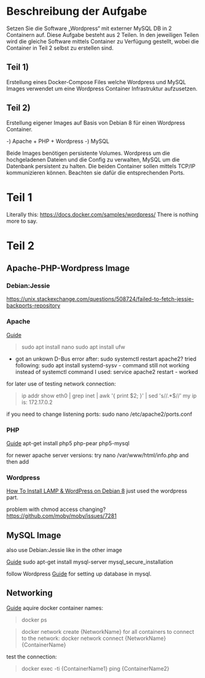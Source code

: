 # Beschreibung der Aufgabe
Setzen Sie die Software „Wordpress“ mit externer MySQL DB in 2 Containern auf. 
Diese Aufgabe besteht aus 2 Teilen. In den jeweiligen Teilen wird die gleiche Software mittels Container zu Verfügung gestellt, 
wobei die Container in Teil 2 selbst zu erstellen sind.

## Teil 1) 
Erstellung eines Docker-Compose Files welche Wordpress und MySQL Images verwendet um eine Wordpress Container Infrastruktur aufzusetzen.

## Teil 2)
Erstellung eigener Images auf Basis von Debian 8 für einen Wordpress Container. 

-) Apache + PHP + Wordpress
-) MySQL

Beide Images benötigen persistente Volumes. Wordpress um die hochgeladenen Dateien und die Config zu verwalten, 
MySQL um die Datenbank persistent zu halten.  Die beiden Container sollen mittels TCP/IP kommunizieren können. Beachten sie dafür die entsprechenden Ports.

# Teil 1

Literally this: https://docs.docker.com/samples/wordpress/
There is nothing more to say.

# Teil 2
## Apache-PHP-Wordpress Image
### Debian:Jessie

https://unix.stackexchange.com/questions/508724/failed-to-fetch-jessie-backports-repository

### Apache
[Guide](https://www.digitalocean.com/community/tutorials/how-to-install-linux-apache-mysql-php-lamp-stack-on-debian)
> sudo apt install nano
> sudo apt install ufw

- got an unkown D-Bus error after: sudo systemctl restart apache2?
tried following:
sudo apt install systemd-sysv - command still not working
instead of systemctl command I used: service apache2 restart - worked

for later use of testing network connection:
> ip addr show eth0 | grep inet | awk '{ print $2; }' | sed 's/\/.*$//'
my ip is: 172.17.0.2

if you need to change listening ports:
sudo nano /etc/apache2/ports.conf

### PHP
[Guide](https://www.digitalocean.com/community/tutorials/how-to-install-linux-apache-mysql-php-lamp-stack-on-debian)
apt-get install php5 php-pear php5-mysql

for newer apache server versions:
try
nano /var/www/html/info.php
and then add

<?php
phpinfo();
?>

### Wordpress
[How To Install LAMP & WordPress on Debian 8](https://www.youtube.com/watch?v=ZZzSxiFo8sM&ab_channel=LinuxLab)
just used the wordpress part.

problem with chmod access changing?
https://github.com/moby/moby/issues/7281

## MySQL Image
also use Debian:Jessie like in the other image

[Guide](https://www.digitalocean.com/community/tutorials/how-to-install-linux-apache-mysql-php-lamp-stack-on-debian)
sudo apt-get install mysql-server
mysql_secure_installation

follow Wordpress [Guide](https://www.youtube.com/watch?v=ZZzSxiFo8sM&ab_channel=LinuxLab) for setting up database in mysql.



## Networking
[Guide](https://www.digitalocean.com/community/questions/how-to-ping-docker-container-from-another-container-by-name)
aquire docker container names:
> docker ps

> docker network create {NetworkName}
for all containers to connect to the network:
> docker network connect {NetworkName} {ContainerName}

test the connection:
> docker exec -ti {ContainerName1} ping {ContainerName2}
